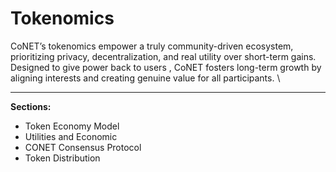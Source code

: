 # Tokenomics

CoNET’s tokenomics empower a truly community-driven ecosystem, prioritizing privacy, decentralization, and real utility over short-term gains. \
Designed to give power back to users , CoNET fosters long-term growth by aligning interests and creating genuine value for all participants. \


***

**Sections:**

* Token Economy Model&#x20;
* Utilities and Economic&#x20;
* CONET Consensus Protocol
* Token Distribution
